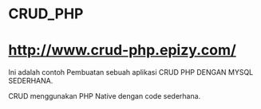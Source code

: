 # CRUD_PHP

# http://www.crud-php.epizy.com/ 


Ini adalah contoh Pembuatan sebuah aplikasi CRUD PHP DENGAN MYSQL SEDERHANA.

CRUD menggunakan PHP Native dengan code sederhana.

